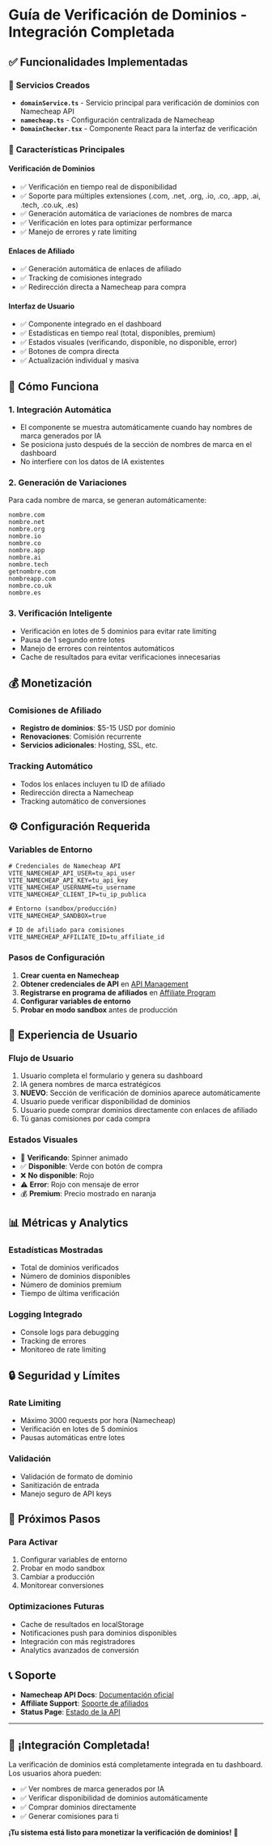 # Guía de Verificación de Dominios - Integración Completada

## ✅ **Funcionalidades Implementadas**

### 🔧 **Servicios Creados**
- **`domainService.ts`** - Servicio principal para verificación de dominios con Namecheap API
- **`namecheap.ts`** - Configuración centralizada de Namecheap
- **`DomainChecker.tsx`** - Componente React para la interfaz de verificación

### 🎯 **Características Principales**

#### **Verificación de Dominios**
- ✅ Verificación en tiempo real de disponibilidad
- ✅ Soporte para múltiples extensiones (.com, .net, .org, .io, .co, .app, .ai, .tech, .co.uk, .es)
- ✅ Generación automática de variaciones de nombres de marca
- ✅ Verificación en lotes para optimizar performance
- ✅ Manejo de errores y rate limiting

#### **Enlaces de Afiliado**
- ✅ Generación automática de enlaces de afiliado
- ✅ Tracking de comisiones integrado
- ✅ Redirección directa a Namecheap para compra

#### **Interfaz de Usuario**
- ✅ Componente integrado en el dashboard
- ✅ Estadísticas en tiempo real (total, disponibles, premium)
- ✅ Estados visuales (verificando, disponible, no disponible, error)
- ✅ Botones de compra directa
- ✅ Actualización individual y masiva

## 🚀 **Cómo Funciona**

### **1. Integración Automática**
- El componente se muestra automáticamente cuando hay nombres de marca generados por IA
- Se posiciona justo después de la sección de nombres de marca en el dashboard
- No interfiere con los datos de IA existentes

### **2. Generación de Variaciones**
Para cada nombre de marca, se generan automáticamente:
```
nombre.com
nombre.net
nombre.org
nombre.io
nombre.co
nombre.app
nombre.ai
nombre.tech
getnombre.com
nombreapp.com
nombre.co.uk
nombre.es
```

### **3. Verificación Inteligente**
- Verificación en lotes de 5 dominios para evitar rate limiting
- Pausa de 1 segundo entre lotes
- Manejo de errores con reintentos automáticos
- Cache de resultados para evitar verificaciones innecesarias

## 💰 **Monetización**

### **Comisiones de Afiliado**
- **Registro de dominios**: $5-15 USD por dominio
- **Renovaciones**: Comisión recurrente
- **Servicios adicionales**: Hosting, SSL, etc.

### **Tracking Automático**
- Todos los enlaces incluyen tu ID de afiliado
- Redirección directa a Namecheap
- Tracking automático de conversiones

## ⚙️ **Configuración Requerida**

### **Variables de Entorno**
```env
# Credenciales de Namecheap API
VITE_NAMECHEAP_API_USER=tu_api_user
VITE_NAMECHEAP_API_KEY=tu_api_key
VITE_NAMECHEAP_USERNAME=tu_username
VITE_NAMECHEAP_CLIENT_IP=tu_ip_publica

# Entorno (sandbox/producción)
VITE_NAMECHEAP_SANDBOX=true

# ID de afiliado para comisiones
VITE_NAMECHEAP_AFFILIATE_ID=tu_affiliate_id
```

### **Pasos de Configuración**
1. **Crear cuenta en Namecheap**
2. **Obtener credenciales de API** en [API Management](https://ap.www.namecheap.com/settings/tools/apiaccess/)
3. **Registrarse en programa de afiliados** en [Affiliate Program](https://www.namecheap.com/affiliates/)
4. **Configurar variables de entorno**
5. **Probar en modo sandbox** antes de producción

## 🎨 **Experiencia de Usuario**

### **Flujo de Usuario**
1. Usuario completa el formulario y genera su dashboard
2. IA genera nombres de marca estratégicos
3. **NUEVO**: Sección de verificación de dominios aparece automáticamente
4. Usuario puede verificar disponibilidad de dominios
5. Usuario puede comprar dominios directamente con enlaces de afiliado
6. Tú ganas comisiones por cada compra

### **Estados Visuales**
- 🔄 **Verificando**: Spinner animado
- ✅ **Disponible**: Verde con botón de compra
- ❌ **No disponible**: Rojo
- ⚠️ **Error**: Rojo con mensaje de error
- 💰 **Premium**: Precio mostrado en naranja

## 📊 **Métricas y Analytics**

### **Estadísticas Mostradas**
- Total de dominios verificados
- Número de dominios disponibles
- Número de dominios premium
- Tiempo de última verificación

### **Logging Integrado**
- Console logs para debugging
- Tracking de errores
- Monitoreo de rate limiting

## 🔒 **Seguridad y Límites**

### **Rate Limiting**
- Máximo 3000 requests por hora (Namecheap)
- Verificación en lotes de 5 dominios
- Pausas automáticas entre lotes

### **Validación**
- Validación de formato de dominio
- Sanitización de entrada
- Manejo seguro de API keys

## 🚀 **Próximos Pasos**

### **Para Activar**
1. Configurar variables de entorno
2. Probar en modo sandbox
3. Cambiar a producción
4. Monitorear conversiones

### **Optimizaciones Futuras**
- Cache de resultados en localStorage
- Notificaciones push para dominios disponibles
- Integración con más registradores
- Analytics avanzados de conversión

## 📞 **Soporte**

- **Namecheap API Docs**: [Documentación oficial](https://www.namecheap.com/support/api/)
- **Affiliate Support**: [Soporte de afiliados](https://www.namecheap.com/support/knowledgebase/article.aspx/1019/29/affiliate-program-faq)
- **Status Page**: [Estado de la API](https://status.namecheap.com/)

---

## 🎉 **¡Integración Completada!**

La verificación de dominios está completamente integrada en tu dashboard. Los usuarios ahora pueden:
- ✅ Ver nombres de marca generados por IA
- ✅ Verificar disponibilidad de dominios automáticamente
- ✅ Comprar dominios directamente
- ✅ Generar comisiones para ti

**¡Tu sistema está listo para monetizar la verificación de dominios!** 🚀

